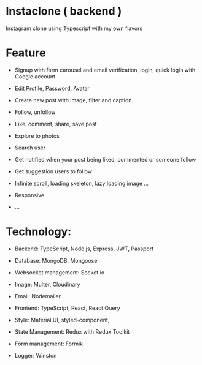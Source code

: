 # Instaclone ( backend )

Instagram clone using Typescript with my own flavors

# Feature

- Signup with form carousel and email verification, login, quick login with Google account

- Edit Profile, Password, Avatar

- Create new post with image, filter and caption.

- Follow, unfollow

- Like, comment, share, save post

- Explore to photos

- Search user

- Get notified when your post being liked, commented or someone follow

- Get suggestion users to follow

- Infinite scroll, loading skeleton, lazy loading image ...

- Responsive

- ...

# Technology:

- Backend: TypeScript, Node.js, Express, JWT, Passport

- Database: MongoDB, Mongoose

- Websocket management: Socket.io

- Image: Multer, Cloudinary

- Email: Nodemailer

- Frontend: TypeScript, React, React Query

- Style: Material UI, styled-component,

- State Management: Redux with Redux Toolkit

- Form management: Formik

- Logger: Winston
